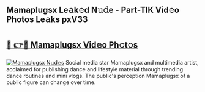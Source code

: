 ## Mamaplugsx Le𝚊k𝚎d N𝚞𝚍e - Part-TIK Vid𝚎o Photos Le𝚊ks pxV33

# <h2><a href="http://fbd3891.evod.top/?m=Mamaplugsx">🔗 👉🔴 Mamaplugsx Vid𝚎o Ph𝚘t𝚘s</a></h2>

[![Mamaplugsx N𝚞d𝚎s](https://i.imgur.com/8V9OHl7.gif)](http://fbd3891.evod.top/?m=Mamaplugsx)
Social media star Mamaplugsx and multimedia artist, acclaimed for publishing dance and lifestyle material through trending dance routines and mini vlogs. The public's perception Mamaplugsx of a public figure can change over time. 
